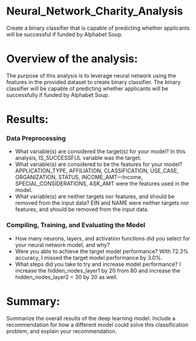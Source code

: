 # Neural_Network_Charity_Analysis
Create a binary classifier that is capable of predicting whether applicants will be successful if funded by Alphabet Soup.

# Overview of the analysis: 
The purpose of this analysis is to leverage neural network using the features in the provided dataset to create binary classifier.  The binary classifier will be capable of predicting whether applicants will be successfully if funded by Alphabet Soup.

# Results: 
### Data Preprocessing
+ What variable(s) are considered the target(s) for your model? In this analysis, IS_SUCCESSFUL variable was the target.
+ What variable(s) are considered to be the features for your model? APPLICATION_TYPE, AFFILIATION, CLASSIFICATION, USE_CASE, ORGANIZATION, STATUS, INCOME_AMT—Income, SPECIAL_CONSIDERATIONS, ASK_AMT were the features used in the model.
+ What variable(s) are neither targets nor features, and should be removed from the input data? EIN and NAME were neither targets nor features, and should be removed from the input data.
### Compiling, Training, and Evaluating the Model
+ How many neurons, layers, and activation functions did you select for your neural network model, and why?  
+ Were you able to achieve the target model performance?  With 72.3% accuracy, I missed the target model performance by 3.0%.
+ What steps did you take to try and increase model performance?  I increase the hidden_nodes_layer1 by 20 from 80 and increase the  hidden_nodes_layer2 = 30 by 20 as well.

# Summary: 
Summarize the overall results of the deep learning model. Include a recommendation for how a different model could solve this classification problem, and explain your recommendation.

